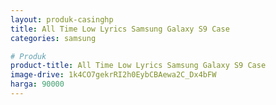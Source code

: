 ```yaml
---
layout: produk-casinghp
title: All Time Low Lyrics Samsung Galaxy S9 Case
categories: samsung

# Produk
product-title: All Time Low Lyrics Samsung Galaxy S9 Case
image-drive: 1k4CO7gekrRI2h0EybCBAewa2C_Dx4bFW
harga: 90000
---
```


